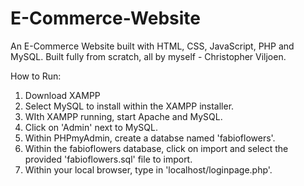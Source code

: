 # E-Commerce-Website
An E-Commerce Website built with HTML, CSS, JavaScript, PHP and MySQL. Built fully from scratch, all by myself - Christopher Viljoen.

How to Run:

1. Download XAMPP
2. Select MySQL to install within the XAMPP installer.
3. WIth XAMPP running, start Apache and MySQL.
4. Click on 'Admin' next to MySQL.
5. Within PHPmyAdmin, create a databse named 'fabioflowers'.
6. Within the fabioflowers database, click on import and select the provided 'fabioflowers.sql' file to import.
7. Within your local browser, type in 'localhost/loginpage.php'.
